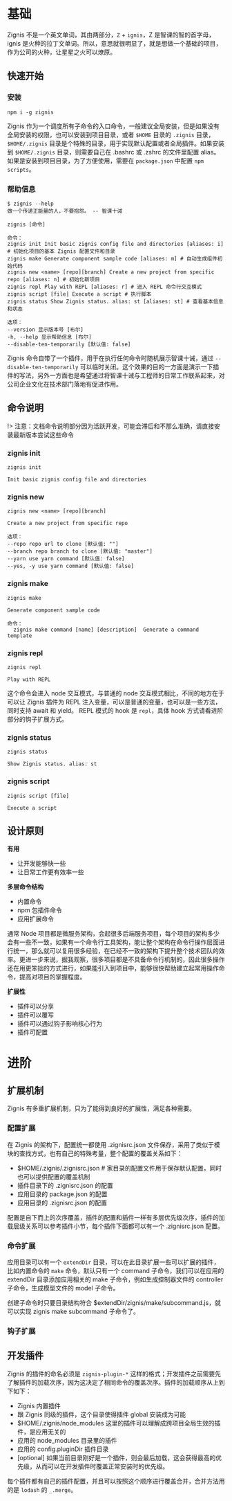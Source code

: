 # 基础

Zignis 不是一个英文单词，其由两部分，`Z` + `ignis`，Z 是智课的智的首字母，ignis 是火种的拉丁文单词。所以，意思就很明显了，就是想做一个基础的项目，作为公司的火种，让星星之火可以燎原。

## 快速开始

### 安装

```
npm i -g zignis
```

Zignis 作为一个调度所有子命令的入口命令，一般建议全局安装，但是如果没有全局安装的权限，也可以安装到项目目录，或者 `$HOME` 目录的 `.zignis` 目录，`$HOME/.zignis` 目录是个特殊的目录，用于实现默认配置或者全局插件。如果安装到 `$HOME/.zignis` 目录，则需要自己在 .bashrc 或 .zshrc 的文件里配置 alias。如果是安装到项目目录，为了方便使用，需要在 `package.json` 中配置 `npm scripts`。

### 帮助信息

```
$ zignis --help
做一个传递正能量的人，不要抱怨。 -- 智课十诫

zignis [命令]

命令：
zignis init Init basic zignis config file and directories [aliases: i] # 初始化项目的基本 Zignis 配置文件和目录
zignis make Generate component sample code [aliases: m] # 自动生成组件初始代码
zignis new <name> [repo][branch] Create a new project from specific repo [aliases: n] # 初始化新项目
zignis repl Play with REPL [aliases: r] # 进入 REPL 命令行交互模式
zignis script [file] Execute a script # 执行脚本
zignis status Show Zignis status. alias: st [aliases: st] # 查看基本信息和状态

选项：
--version 显示版本号 [布尔]
-h, --help 显示帮助信息 [布尔]
--disable-ten-temporarily [默认值: false]
```

Zignis 命令自带了一个插件，用于在执行任何命令时随机展示智课十诫，通过 `--disable-ten-temporarily` 可以临时关闭。这个效果的目的一方面是演示一下插件的写法，另外一方面也是希望通过将智课十诫与工程师的日常工作联系起来，对公司企业文化在技术部门落地有促进作用。

## 命令说明

!> 注意：文档命令说明部分因为活跃开发，可能会滞后和不那么准确，请直接安装最新版本尝试这些命令

### zignis init

```
zignis init

Init basic zignis config file and directories
```

### zignis new

```
zignis new <name> [repo][branch]

Create a new project from specific repo

选项：
--repo repo url to clone [默认值: ""]
--branch repo branch to clone [默认值: "master"]
--yarn use yarn command [默认值: false]
--yes, -y use yarn command [默认值: false]
```

### zignis make

```
zignis make

Generate component sample code

命令：
  zignis make command [name] [description]  Generate a command template
```

### zignis repl

```
zignis repl

Play with REPL
```

这个命令会进入 node 交互模式，与普通的 node 交互模式相比，不同的地方在于可以让 Zignis 插件为 REPL 注入变量，可以是普通的变量，也可以是一些方法，同时支持 await 和 yield。 REPL 模式的 hook 是 `repl`，具体 hook 方式请看进阶部分的钩子扩展方式。

### zignis status

```
zignis status

Show Zignis status. alias: st
```

### zignis script

```
zignis script [file]

Execute a script
```

## 设计原则

**有用**

- 让开发能够快一些
- 让日常工作更有效率一些

**多层命令结构**

- 内置命令
- npm 包插件命令
- 应用扩展命令

通常 Node 项目都是微服务架构，会起很多后端服务项目，每个项目的架构多少会有一些不一致，如果有一个命令行工具架构，能让整个架构在命令行操作层面进行统一，那么就可以复用很多经验，在已经不一致的架构下提升整个技术团队的效率。更进一步来说，据我观察，很多项目都是不具备命令行机制的，因此很多操作还在用更笨拙的方式进行，如果能引入到项目中，能够很快帮助建立起常用操作命令，提高对项目的掌握程度。

**扩展性**

- 插件可以分享
- 插件可以覆写
- 插件可以通过钩子影响核心行为
- 插件可配置

# 进阶

## 扩展机制

Zignis 有多重扩展机制，只为了能得到良好的扩展性，满足各种需要。

### 配置扩展

在 Zignis 的架构下，配置统一都使用 .zignisrc.json 文件保存，采用了类似于模块的查找方式，也有自己的特殊考量，整个配置的覆盖关系如下：

- $HOME/.zignis/.zignisrc.json # 家目录的配置文件用于保存默认配置，同时也可以提供配置的覆盖机制
- 插件目录下的 .zignisrc.json 的配置
- 应用目录的 package.json 的配置
- 应用目录的 .zignisrc.json 的配置

配置是自下而上的次序覆盖，插件的配置和插件一样有多层优先级次序，插件的加载层级关系可以参考插件小节，每个插件下面都可以有一个 .zignisrc.json 配置。

### 命令扩展

应用目录可以有一个 `extendDir` 目录，可以在此目录扩展一些可以扩展的插件，比如内置命令的 `make` 命令，默认只有一个 command 子命令，我们可以在应用的 extendDir 目录添加应用相关的 make 子命令，例如生成控制器文件的 controller 子命令，生成模型文件的 model 子命令。

创建子命令时只要目录结构符合 $extendDir/zignis/make/subcommand.js，就可以实现 zignis make subcommand 子命令了。

### 钩子扩展

## 开发插件

Zignis 的插件的命名必须是 `zignis-plugin-*` 这样的格式；开发插件之前需要先了解插件的加载次序，因为这决定了相同命令的覆盖次序。插件的加载顺序从上到下如下：

- Zignis 内置插件
- 跟 Zignis 同级的插件，这个目录使得插件 global 安装成为可能
- $HOME/.zignis/node_modules 这里的插件可以理解成跨项目全局生效的插件，是应用无关的
- 应用的 node_modules 目录里的插件
- 应用的 config.pluginDir 插件目录
- [optional] 如果当前目录刚好是一个插件，则会最后加载，这会获得最高的优先级，从而可以在开发插件时覆盖正常安装时的优先级。

每个插件都有自己的插件配置，并且可以按照这个顺序进行覆盖合并，合并方法用的是 `lodash` 的 `_.merge`。
